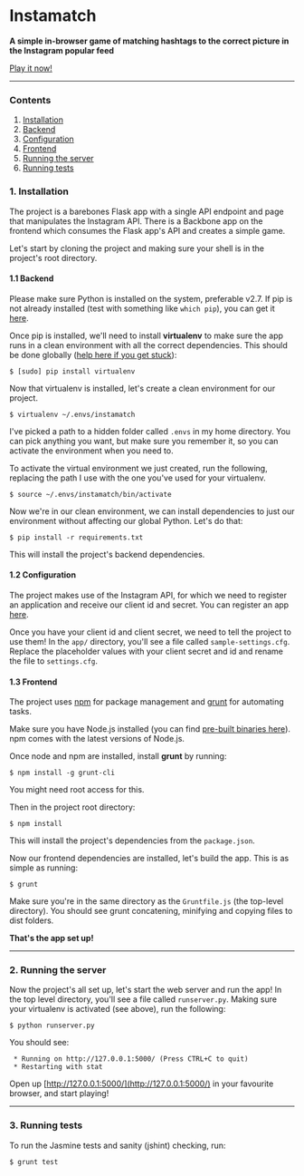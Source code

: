 # Instamatch
**A simple in-browser game of matching hashtags to the correct picture in the Instagram popular feed**

[Play it now!](https://instamatch-dev.herokuapp.com/)

---

### Contents

1. [Installation](#1-installation)
  1. [Backend](#11-backend)
  2. [Configuration](#12-configuration)
  3. [Frontend](#13-frontend)
2. [Running the server](#2-running-the-server)
3. [Running tests](#3-running-tests)



### 1. Installation

The project is a barebones Flask app with a single API endpoint and page that manipulates the Instagram API. There is a Backbone app on the frontend which consumes the Flask app's API and creates a simple game.

Let's start by cloning the project and making sure your shell is in the project's root directory.

#### 1.1 Backend

Please make sure Python is installed on the system, preferable v2.7. If pip is not already installed (test with something like `which pip`), you can get it [here](https://pip.pypa.io/en/latest/installing.html).

Once pip is installed, we'll need to install **virtualenv** to make sure the app runs in a clean environment with all the correct dependencies. This should be done globally ([help here if you get stuck](https://virtualenv.pypa.io/en/latest/installation.html)):

	$ [sudo] pip install virtualenv

Now that virtualenv is installed, let's create a clean environment for our project.

	$ virtualenv ~/.envs/instamatch

I've picked a path to a hidden folder called `.envs` in my home directory. You can pick anything you want, but make sure you remember it, so you can activate the environment when you need to.

To activate the virtual environment we just created, run the following, replacing the path I use with the one you've used for your virtualenv.

	$ source ~/.envs/instamatch/bin/activate

Now we're in our clean environment, we can install dependencies to just our environment without affecting our global Python. Let's do that:

	$ pip install -r requirements.txt

This will install the project's backend dependencies.

#### 1.2 Configuration

The project makes use of the Instagram API, for which we need to register an application and receive our client id and secret. You can register an app [here](http://instagram.com/developer/register/).

Once you have your client id and client secret, we need to tell the project to use them! In the `app/` directory, you'll see a file called `sample-settings.cfg`. Replace the placeholder values with your client secret and id and rename the file to `settings.cfg`.

#### 1.3 Frontend

The project uses [npm](https://www.npmjs.com/) for package management and [grunt](http://gruntjs.com/) for automating tasks.

Make sure you have Node.js installed (you can find [pre-built binaries here](http://nodejs.org/download/)). npm comes with the latest versions of Node.js.

Once node and npm are installed, install **grunt** by running:

	$ npm install -g grunt-cli

You might need root access for this.

Then in the project root directory:

	$ npm install

This will install the project's dependencies from the `package.json`.

Now our frontend dependencies are installed, let's build the app. This is as simple as running:

	$ grunt

Make sure you're in the same directory as the `Gruntfile.js` (the top-level directory). You should see grunt concatening, minifying and copying files to dist folders.

**That's the app set up!**

---

### 2. Running the server

Now the project's all set up, let's start the web server and run the app! In the top level directory, you'll see a file called `runserver.py`. Making sure your virtualenv is activated (see above), run the following:

	$ python runserver.py

You should see:

	 * Running on http://127.0.0.1:5000/ (Press CTRL+C to quit)
	 * Restarting with stat

Open up [http://127.0.0.1:5000/](http://127.0.0.1:5000/) in your favourite browser, and start playing!

---

### 3. Running tests

To run the Jasmine tests and sanity (jshint) checking, run:

	$ grunt test

